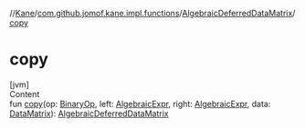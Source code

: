 //[Kane](../../index.md)/[com.github.jomof.kane.impl.functions](../index.md)/[AlgebraicDeferredDataMatrix](index.md)/[copy](copy.md)



# copy  
[jvm]  
Content  
fun [copy](copy.md)(op: [BinaryOp](../../com.github.jomof.kane.impl/-binary-op/index.md), left: [AlgebraicExpr](../../com.github.jomof.kane.impl/-algebraic-expr/index.md), right: [AlgebraicExpr](../../com.github.jomof.kane.impl/-algebraic-expr/index.md), data: [DataMatrix](../../com.github.jomof.kane.impl/-data-matrix/index.md)): [AlgebraicDeferredDataMatrix](index.md)  



